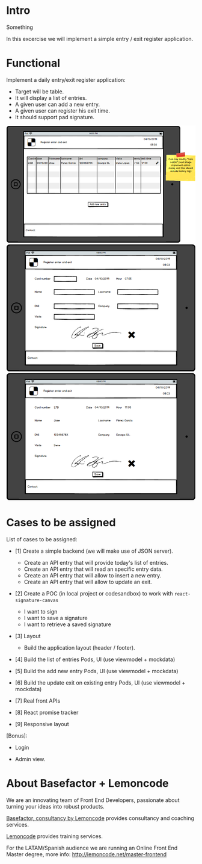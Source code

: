 # Intro

Something

In this excercise we will implement a simple entry / exit register application.

# Functional

Implement a daily entry/exit register application:

- Target will be table.
- It will display a list of entries.
- A given user can add a new entry.
- A given user can register his exit time.
- It should support pad signature.

![Patients list](./content/list.png)
![Register Entry](./content/register-entry.png)
![Register Exit](./content/register-exit.png)

# Cases to be assigned

List of cases to be assigned:

- [1] Create a simple backend (we will make use of JSON server).

  - Create an API entry that will provide today's list of entries.
  - Create an API entry that will read an specific entry data.
  - Create an API entry that will allow to insert a new entry.
  - Create an API entry that will allow to update an exit.

- [2] Create a POC (in local project or codesandbox) to work with `react-signature-canvas`

  - I want to sign
  - I want to save a signature
  - I want to retrieve a saved signature

- [3] Layout

  - Build the application layout (header / footer).

- [4]  Build the list of entries Pods, UI (use viewmodel + mockdata)

- [5]  Build the add new entry Pods, UI (use viewmodel + mockdata)

- [6]  Build the update exit on existing entry Pods, UI (use viewmodel + mockdata)

- [7] Real front APIs

- [8] React promise tracker

- [9] Responsive layout

[Bonus]:

- Login

- Admin view.


# About Basefactor + Lemoncode

We are an innovating team of Front End Developers, passionate about turning your ideas into robust products.

[Basefactor, consultancy by Lemoncode](http://www.basefactor.com) provides consultancy and coaching services.

[Lemoncode](http://lemoncode.net/services/en/#en-home) provides training services.

For the LATAM/Spanish audience we are running an Online Front End Master degree, more info: http://lemoncode.net/master-frontend

